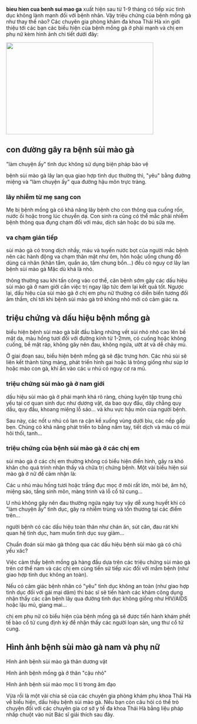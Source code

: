 <p><strong>bieu hien cua benh sui mao ga</strong> xuất hiện sau từ 1-9 tháng có tiếp xúc tình dục không lành mạnh đối với bệnh nhân. Vậy triệu chứng của bệnh mồng gà như thay thế nào? Các chuyên gia phòng khám đa khoa Thái Hà xin giới thiệu tới các bạn các biểu hiện của bệnh mồng gà ở phái mạnh và chị em phụ nữ kèm hình ảnh chi tiết dưới đây:</p>

<p><img alt="" src="http://phongkhamthaiha.com/media/images/trieu-chung-benh-sui-mao-ga.jpg" style="height:250px; width:400px" /></p>

<h2>con đường gây ra bệnh sùi mào gà</h2>

<p>&quot;làm chuyện ấy&quot; tình dục không sử dụng biện pháp bảo vệ</p>

<p>bệnh sùi mào gà lây lan qua giao hợp tình dục thường thì, &quot;yêu&quot; bằng đường miệng và &quot;làm chuyện ấy&quot; qua đường hậu môn trực tràng.</p>

<h3>lây nhiễm từ mẹ sang con</h3>

<p>Mẹ bị bệnh mồng gà có khả năng lây bệnh cho con thông qua cuống rốn, nước ối hoặc trong lúc chuyển dạ. Con sinh ra cũng có thể mắc phải nhiễm bệnh thông qua đụng chạm đối với máu, dịch sản hoặc do bú sữa mẹ.</p>

<h3>va chạm gián tiếp</h3>

<p>sùi mào gà có trong dịch nhầy, máu và tuyến nước bọt của người mắc bệnh nên các hành động va chạm thân mật như ôm, hôn hoặc uống chung đồ dùng cá nhân (khăn tắm, quần áo, tắm chung bồn&hellip;) đều có nguy cơ lây lan bệnh sùi mào gà Mặc dù khá là nhỏ.</p>

<p>thông thường sau khi tấn công vào cơ thể, căn bệnh sớm gây các dấu hiệu sùi mào gà ở nam giới cần việc trị ngay lập tức đem lại kết quả tốt. Ngược lại, dấu hiệu của sùi mào gà ở chị em phụ nữ thường có diễn biến tương đối âm thầm, chỉ tới khi bệnh sùi mào gà trở không nhỏ mới có cảm giác ra.</p>



<h2>triệu chứng và dấu hiệu bệnh mồng gà</h2>

<p>biểu hiện bệnh sùi mào gà bắt đầu bằng những vết sùi nhỏ nhô cao lên bề mặt da, màu hồng tươi đối với đường kính từ 1-2mm, có cuống hoặc không cuống, bề mặt ráp, không gây nên đau, không ngứa, ướt át và dễ chảy mủ.</p>

<p>Ở giai đoạn sau, biểu hiện bệnh mồng gà sẽ đặc trưng hơn. Các nhú sùi sẽ liên kết thành từng mảng, phát triển hình gai hoặc lá trông giống như súp lơ hoặc mào con gà, khi ấn vào các u nhú có nguy cơ ra mủ.</p>

<h3>triệu chứng sùi mào gà ở nam giới</h3>

<p>dấu hiệu sùi mào gà ở phái mạnh khá rõ ràng, chúng luyện tập trung chủ yếu tại cơ quan sinh dục như dương vật, da bao quy đầu, dây chằng quy dầu, quy đầu, khoang miệng lỗ sáo&hellip; và khu vực hậu môn của người bệnh.</p>

<p>Sau này, các nốt u nhú có lan ra cận kề xuống vùng dưới bìu, các nếp gấp bẹn. Chúng có khả năng phát triển to bằng nắm tay, tiết dịch và máu có mùi hôi thối, tanh&hellip;</p>

<h3>triệu chứng của bệnh sùi mào gà ở các chị em</h3>

<p>sùi mào gà ở các chị em thường không có biểu hiện điển hình, gây ra khó khăn cho quá trình nhận thấy và chữa trị chứng bệnh. Một vài biểu hiện sùi mào gà ở nữ để cảm nhận là:</p>

<p>Các u nhú màu hồng tươi hoặc trắng đục mọc ở môi rất lớn, môi bé, âm hộ, miệng sáo, tầng sinh môn, màng trinh và lỗ cổ tử cung&hellip;</p>

<p>U nhú không gây nên đau thường ngứa ngáy tuy vậy dễ xung huyết khi có &quot;làm chuyện ấy&quot; tình dục, gây ra nhiễm trùng và tổn thương tại các điểm trên&hellip;</p>

<p>người bệnh có các dấu hiệu toàn thân như chán ăn, sút cân, đau rát khi quan hệ tình dục, ham muốn tình dục suy giảm&hellip;</p>

<p>Chuẩn đoán sùi mào gà thông qua các dấu hiệu bệnh sùi mào gà có chủ yếu xác?</p>

<p>Việc cảm thấy bệnh mồng gà hàng đầu dựa trên các triệu chứng sùi mào gà trên cơ thể nam và các chị em cùng tiền sử tiếp xúc đối với mầm bệnh (như giao hợp tình dục không an toàn).</p>

<p>Nếu có cảm giác bệnh nhân có &quot;yêu&quot; tình dục không an toàn (như giao hợp tình dục đối với gái mại dâm) thì bác sĩ sẽ tiến hành các khám công dụng nhận thấy các căn bệnh lây qua đường tình dục không giống như HIV/AIDS hoặc lậu mủ, giang mai&hellip;</p>

<p>chị em phụ nữ có biểu hiện của bệnh mồng gà sẽ được tiến hành khám phết tế bào cổ tử cung định kỳ để nhận thấy các người loạn sản, ung thư cổ tử cung.</p>

<h2>Hình ảnh bệnh sùi mào gà nam và phụ nữ</h2>

<p>Hình ảnh bệnh sùi mào gà thân dương vật</p>

<p>Hình ảnh bệnh mồng gà ở thân &quot;cậu nhỏ&quot;</p>

<p>Hình ảnh bệnh sùi mào mọc li ti trong âm đạo</p>

<p>Vừa rồi là một vài chia sẻ của các chuyên gia phòng khám phụ khoa Thái Hà về biểu hiện, dấu hiệu bệnh sùi mào gà. Nếu bạn còn câu hỏi có thể trò chuyện đối với các chuyên gia cơ sở y tế đa khoa Thái Hà bằng liệu pháp nhấp chuột vào nút Bác sĩ giải thích sau đây.</p>
